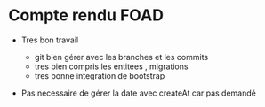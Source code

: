 # Compte rendu FOAD

- Tres bon travail 
    - git bien gérer avec les branches et les commits
    - tres bien compris les entitees , migrations 
    - tres bonne integration de bootstrap

- Pas necessaire de gérer la date avec createAt car pas demandé